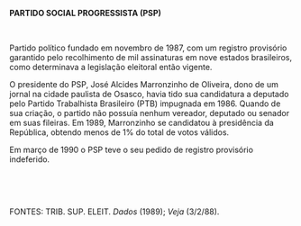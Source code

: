 **PARTIDO SOCIAL PROGRESSISTA (PSP)**

 

Partido político fundado em novembro de 1987, com um registro provisório
garantido pelo recolhimento de mil assinaturas em nove estados
brasileiros, como determinava a legislação eleitoral então vigente.

O presidente do PSP, José Alcides Marronzinho de Oliveira, dono de um
jornal na cidade paulista de Osasco, havia tido sua candidatura a
deputado pelo Partido Trabalhista Brasileiro (PTB) impugnada em 1986.
Quando de sua criação, o partido não possuía nenhum vereador, deputado
ou senador em suas fileiras. Em 1989, Marronzinho se candidatou à
presidência da República, obtendo menos de 1% do total de votos válidos.

Em março de 1990 o PSP teve o seu pedido de registro provisório
indeferido.

 

 

FONTES: TRIB. SUP. ELEIT. *Dados* (1989); *Veja* (3/2/88).

 
